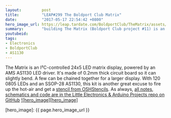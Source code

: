```yaml
---
layout:         post
title:          "LEAP#299 The Boldport Club Matrix"
date:           "2017-05-17 22:54:42 +0800"
hero_image_url: https://leap.tardate.com/BoldportClub/TheMatrix/assets/TheMatrix_build.jpg
summary:        "building The Matrix (Boldport Club project #11) is an I²C-controlled 24x5 LED matrix display, powered by an AMS AS1130 LED driver"
youtubeid:
tags:
- Electronics
- BoldportClub
- AS1130
---
```


The Matrix is an I²C-controlled 24x5 LED matrix display, powered by an AMS AS1130 LED driver.
It's made of 0.2mm thick circuit board so it can slightly bend. A few can be chained together for a larger display.
With 120 0805 LEDs and an SSOP-28 AS1130, this kit is another great excuse to fire up the hot-air and
get a [stencil from OSHStencils](https://www.oshstencils.com/#projects/b0f4128d644cff5424abcb2829a05980179f08fc).
As always, [all notes, schematics and code are in the Little Electronics & Arduino Projects repo on GitHub][project]
[![hero_image][hero_image]][project]

[leap]: https://leap.tardate.com
[project]: https://github.com/tardate/LittleArduinoProjects/tree/master/BoldportClub/TheMatrix
[hero_image]: {{ page.hero_image_url }}
